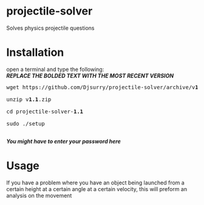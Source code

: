 # projectile-solver
Solves physics projectile questions

# Installation
open a terminal and type the following: <br>
***REPLACE THE BOLDED TEXT WITH THE MOST RECENT VERSION***<br>
<pre>
wget https://github.com/Djsurry/projectile-solver/archive/v<b>1.1</b>.zip <br>
unzip v<b>1.1</b>.zip <br>
cd projectile-solver-<b>1.1</b> <br>
sudo ./setup <br>
</pre>
***You might have to enter your password here***

# Usage
If you have a problem where you have an object being launched from a certain height at a certain angle at a certain velocity, this will preform an analysis on the movement





